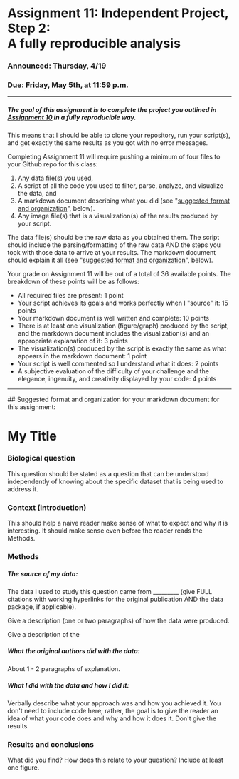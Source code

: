 # Assignment 11: Independent Project, Step 2: <br> A fully reproducible analysis

### Announced: Thursday, 4/19

### Due: Friday, May 5th, at 11:59 p.m.

___

##### The goal of this assignment is to complete the project you outlined in [Assignment 10](https://github.com/flaxmans/CompBio_on_git/blob/master/Assignments/10_independent_project_Step1.md) in a fully reproducible way.
This means that I should be able to clone your repository, run your script(s), and get exactly the same results as you got with no error messages.

Completing Assignment 11 will require pushing a minimum of four files to your Github repo for this class:

1. Any data file(s) you used,
2. A script of all the code you used to filter, parse, analyze, and visualize the data, and
3. A markdown document describing what you did (see "[suggested format and organization](#ExampleLayout)", below).
4. Any image file(s) that is a visualization(s) of the results produced by your script.

The data file(s) should be the raw data as you obtained them.  The script should include the parsing/formatting of the raw data AND the steps you took with those data to arrive at your results.  The markdown document should explain it all (see "[suggested format and organization](#ExampleLayout)", below).

Your grade on Assignment 11 will be out of a total of 36 available points.  The breakdown of these points will be as follows:  

* All required files are present: 1 point
* Your script achieves its goals and works perfectly when I "source" it: 15 points
* Your markdown document is well written and complete: 10 points
* There is at least one visualization (figure/graph) produced by the script, and the markdown document includes the visualization(s) and an appropriate explanation of it: 3 points
* The visualization(s) produced by the script is exactly the same as what appears in the markdown document: 1 point
* Your script is well commented so I understand what it does: 2 points
* A subjective evaluation of the difficulty of your challenge and the elegance, ingenuity, and creativity displayed by your code: 4 points


____


<a name="ExampleLayout"/>
## Suggested format and organization </a> for your markdown document for this assignment:
  
 
  
# My Title

### Biological question
This question should be stated as a question that can be understood independently of knowing about the specific dataset that is being used to address it.

### Context (introduction)
This should help a naive reader make sense of what to expect and why it is interesting. It should make sense even before the reader reads the Methods. 

### Methods
##### The source of my data:
The data I used to study this question came from _________ (give FULL citations with working hyperlinks for the original publication AND the data package, if applicable).

Give a description (one or two paragraphs) of how the data were produced.

Give a description of the 

##### What the original authors did with the data:
About 1 - 2 paragraphs of explanation.

##### What _I_ did with the data and how I did it:
Verbally describe what your approach was and how you achieved it.  You don't need to include code here; rather, the goal is to give the reader an idea of what your code does and why and how it does it.  Don't give the results.

### Results and conclusions
What did you find?  How does this relate to your question?  Include at least one figure.



